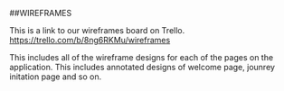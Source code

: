 ##WIREFRAMES


This is a link to our wireframes board on Trello. https://trello.com/b/8ng6RKMu/wireframes

This includes all of the wireframe designs for each of the pages on the application. This includes annotated designs of welcome page, jounrey initation page and so on. 
